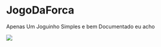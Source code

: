 # JogoDaForca
 Apenas Um Joguinho Simples e bem Documentado eu acho
 
<img src="./src/imgs/Macbook-Air-breno-okra.github.io.png"/>
